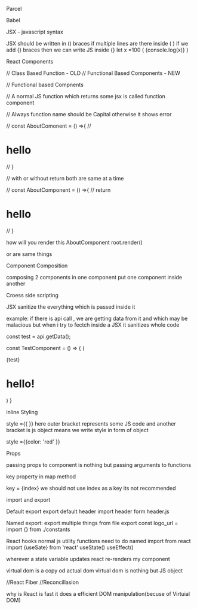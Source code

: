 Parcel

Babel

JSX - javascript syntax

JSX should be written in () braces if multiple lines are there
inside ( ) if we add {} braces then we can write JS inside {}
let x =100
(
{console.log(x)}
)

React Components

// Class Based Function - OLD
// Functional Based Components - NEW

// Functional based Compnents

// A normal JS function which returns some jsx is called function component

// Always function name should be Capital otherwise it shows error

// const AboutComonent = () =>{
// <h1>hello</h1>
// }

// with or without return both are same at a time

// const AboutComponent = () =>{
// return <h1>hello</h1>
// }

how will you render this AboutComponent
root.render(<AboutComponent/>)

<AboutComponent/> or
<AboutComponent></AboutComponent> are same things

Component Composition

composing 2 components in one component
put one component inside another

Croess side scripting

JSX sanitize the everything which is passed inside it

example:
if there is api call , we are getting data from it and which may be malacious
but when i try to fectch inside a JSX it sanitizes whole code

const test = api.getData();

const TestComponent = () => {
(

  <div>
  {test}
  <h1>hello! </h1>
  </div>
  )
 }

inline Styling

style ={{ }}
here outer bracket represents some JS code and another bracket is js object means we write style in form of object

style ={{color: 'red' }}

Props

passing props to component is nothing but passing arguments to functions




key property in map method 

key = {index}
we should not use index as a key
its not recommended

import and export

Default export 
export default header
import header form header.js

Named export:
export multiple things from file
export const logo_url = 
import {} from ./constants


React hooks
normal js utility functions
need to do named import from react
import {useSate} from 'react'
useState()
useEffect()
 
wherever a state variable updates react re-renders my component

virtual dom is a copy od actual dom 
virtual dom is nothing but JS object

//React Fiber
//Reconcillasion

why is React is fast
it does a efficient DOM manipulation(becuse of Virtuial DOM)